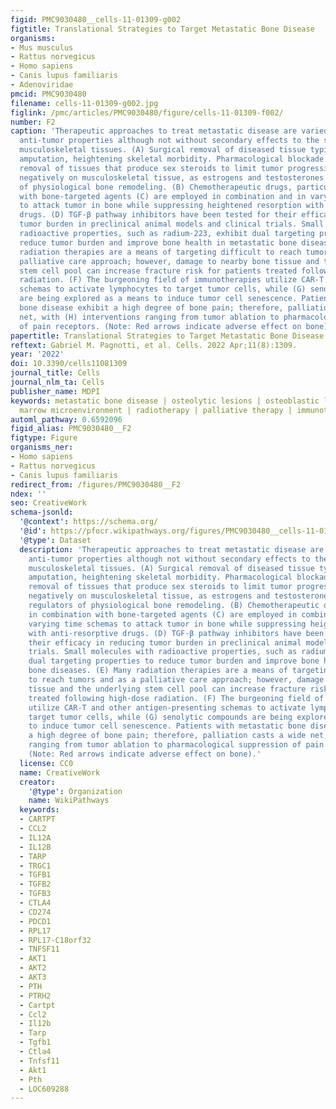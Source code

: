```yaml
---
figid: PMC9030480__cells-11-01309-g002
figtitle: Translational Strategies to Target Metastatic Bone Disease
organisms:
- Mus musculus
- Rattus norvegicus
- Homo sapiens
- Canis lupus familiaris
- Adenoviridae
pmcid: PMC9030480
filename: cells-11-01309-g002.jpg
figlink: /pmc/articles/PMC9030480/figure/cells-11-01309-f002/
number: F2
caption: 'Therapeutic approaches to treat metastatic disease are varied, eliciting
  anti-tumor properties although not without secondary effects to the surrounding
  musculoskeletal tissues. (A) Surgical removal of diseased tissue typically includes
  amputation, heightening skeletal morbidity. Pharmacological blockade or surgical
  removal of tissues that produce sex steroids to limit tumor progression can act
  negatively on musculoskeletal tissue, as estrogens and testosterones are major regulators
  of physiological bone remodeling. (B) Chemotherapeutic drugs, particularly in combination
  with bone-targeted agents (C) are employed in combination and in varying time schemas
  to attack tumor in bone while suppressing heightened resorption with anti-resorptive
  drugs. (D) TGF-β pathway inhibitors have been tested for their efficacy in reducing
  tumor burden in preclinical animal models and clinical trials. Small molecules with
  radioactive properties, such as radium-223, exhibit dual targeting properties to
  reduce tumor burden and improve bone health in metastatic bone diseases. (E) Many
  radiation therapies are a means of targeting difficult to reach tumors and as a
  palliative care approach; however, damage to nearby bone tissue and the underlying
  stem cell pool can increase fracture risk for patients treated following high-dose
  radiation. (F) The burgeoning field of immunotherapies utilize CAR-T and other antigen-presenting
  schemas to activate lymphocytes to target tumor cells, while (G) senolytic compounds
  are being explored as a means to induce tumor cell senescence. Patients with metastatic
  bone disease exhibit a high degree of bone pain; therefore, palliation casts a wide
  net, with (H) interventions ranging from tumor ablation to pharmacological suppression
  of pain receptors. (Note: Red arrows indicate adverse effect on bone).'
papertitle: Translational Strategies to Target Metastatic Bone Disease.
reftext: Gabriel M. Pagnotti, et al. Cells. 2022 Apr;11(8):1309.
year: '2022'
doi: 10.3390/cells11081309
journal_title: Cells
journal_nlm_ta: Cells
publisher_name: MDPI
keywords: metastatic bone disease | osteolytic lesions | osteoblastic lesions | bone
  marrow microenvironment | radiotherapy | palliative therapy | immunotherapy
automl_pathway: 0.6592096
figid_alias: PMC9030480__F2
figtype: Figure
organisms_ner:
- Homo sapiens
- Rattus norvegicus
- Canis lupus familiaris
redirect_from: /figures/PMC9030480__F2
ndex: ''
seo: CreativeWork
schema-jsonld:
  '@context': https://schema.org/
  '@id': https://pfocr.wikipathways.org/figures/PMC9030480__cells-11-01309-g002.html
  '@type': Dataset
  description: 'Therapeutic approaches to treat metastatic disease are varied, eliciting
    anti-tumor properties although not without secondary effects to the surrounding
    musculoskeletal tissues. (A) Surgical removal of diseased tissue typically includes
    amputation, heightening skeletal morbidity. Pharmacological blockade or surgical
    removal of tissues that produce sex steroids to limit tumor progression can act
    negatively on musculoskeletal tissue, as estrogens and testosterones are major
    regulators of physiological bone remodeling. (B) Chemotherapeutic drugs, particularly
    in combination with bone-targeted agents (C) are employed in combination and in
    varying time schemas to attack tumor in bone while suppressing heightened resorption
    with anti-resorptive drugs. (D) TGF-β pathway inhibitors have been tested for
    their efficacy in reducing tumor burden in preclinical animal models and clinical
    trials. Small molecules with radioactive properties, such as radium-223, exhibit
    dual targeting properties to reduce tumor burden and improve bone health in metastatic
    bone diseases. (E) Many radiation therapies are a means of targeting difficult
    to reach tumors and as a palliative care approach; however, damage to nearby bone
    tissue and the underlying stem cell pool can increase fracture risk for patients
    treated following high-dose radiation. (F) The burgeoning field of immunotherapies
    utilize CAR-T and other antigen-presenting schemas to activate lymphocytes to
    target tumor cells, while (G) senolytic compounds are being explored as a means
    to induce tumor cell senescence. Patients with metastatic bone disease exhibit
    a high degree of bone pain; therefore, palliation casts a wide net, with (H) interventions
    ranging from tumor ablation to pharmacological suppression of pain receptors.
    (Note: Red arrows indicate adverse effect on bone).'
  license: CC0
  name: CreativeWork
  creator:
    '@type': Organization
    name: WikiPathways
  keywords:
  - CARTPT
  - CCL2
  - IL12A
  - IL12B
  - TARP
  - TRGC1
  - TGFB1
  - TGFB2
  - TGFB3
  - CTLA4
  - CD274
  - PDCD1
  - RPL17
  - RPL17-C18orf32
  - TNFSF11
  - AKT1
  - AKT2
  - AKT3
  - PTH
  - PTRH2
  - Cartpt
  - Ccl2
  - Il12b
  - Tarp
  - Tgfb1
  - Ctla4
  - Tnfsf11
  - Akt1
  - Pth
  - LOC609288
---
```

